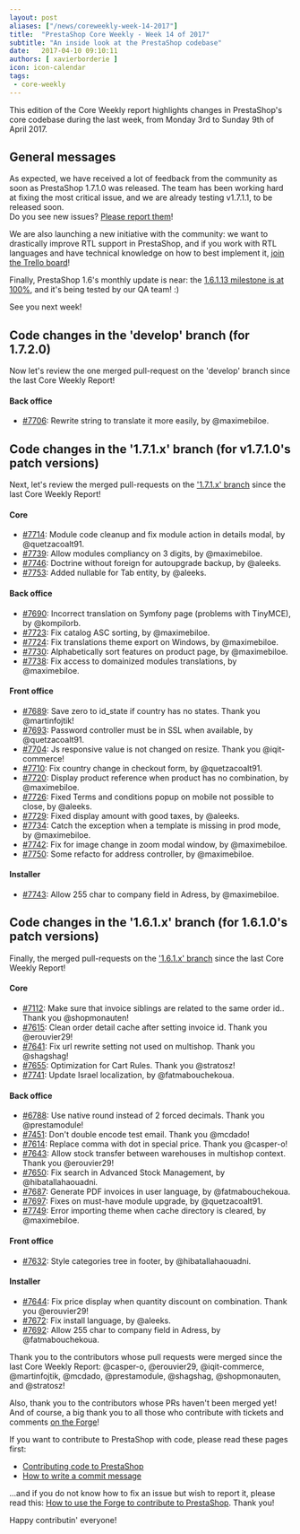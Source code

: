 ```yaml
---
layout: post
aliases: ["/news/coreweekly-week-14-2017"]
title:  "PrestaShop Core Weekly - Week 14 of 2017"
subtitle: "An inside look at the PrestaShop codebase"
date:   2017-04-10 09:10:11
authors: [ xavierborderie ]
icon: icon-calendar
tags:
 - core-weekly
---
```


This edition of the Core Weekly report highlights changes in PrestaShop's core codebase during the last week, from Monday 3rd to Sunday 9th of April 2017.


## General messages

As expected, we have received a lot of feedback from the community as soon as PrestaShop 1.7.1.0 was released. The team has been working hard at fixing the most critical issue, and we are already testing v1.7.1.1, to be released soon.<br/>
Do you see new issues? [Please report them](http://forge.prestashop.com/)!

We are also launching a new initiative with the community: we want to drastically improve RTL support in PrestaShop, and if you work with RTL languages and have technical knowledge on how to best implement it, [join the Trello board](http://build.prestashop.com/news/PrestaShop-RTL-project/)!

Finally, PrestaShop 1.6's monthly update is near: the [1.6.1.13 milestone is at 100%](https://github.com/PrestaShop/PrestaShop/milestone/19?closed=1), and it's being tested by our QA team! :)

See you next week!


## Code changes in the 'develop' branch (for 1.7.2.0)

Now let's review the one merged pull-request on the 'develop' branch since the last Core Weekly Report!

#### Back office

* [#7706](https://github.com/PrestaShop/PrestaShop/pull/7706): Rewrite string to translate it more easily, by @maximebiloe.


## Code changes in the '1.7.1.x' branch (for v1.7.1.0's patch versions) 

Next, let's review the merged pull-requests on the ['1.7.1.x' branch](https://github.com/PrestaShop/PrestaShop/tree/1.7.1.x) since the last Core Weekly Report!


#### Core

* [#7714](https://github.com/PrestaShop/PrestaShop/pull/7714): Module code cleanup and fix module action in details modal, by @quetzacoalt91.
* [#7739](https://github.com/PrestaShop/PrestaShop/pull/7739): Allow modules compliancy on 3 digits, by @maximebiloe.
* [#7746](https://github.com/PrestaShop/PrestaShop/pull/7746): Doctrine without foreign for autoupgrade backup, by @aleeks.
* [#7753](https://github.com/PrestaShop/PrestaShop/pull/7753): Added nullable for Tab entity, by @aleeks.


#### Back office

* [#7690](https://github.com/PrestaShop/PrestaShop/pull/7690): Incorrect translation on Symfony page (problems with TinyMCE), by @kompilorb.
* [#7723](https://github.com/PrestaShop/PrestaShop/pull/7723): Fix catalog ASC sorting, by @maximebiloe.
* [#7724](https://github.com/PrestaShop/PrestaShop/pull/7724): Fix translations theme export on Windows, by @maximebiloe.
* [#7730](https://github.com/PrestaShop/PrestaShop/pull/7730): Alphabetically sort features on product page, by @maximebiloe.
* [#7738](https://github.com/PrestaShop/PrestaShop/pull/7738): Fix access to domainized modules translations, by @maximebiloe.


#### Front office

* [#7689](https://github.com/PrestaShop/PrestaShop/pull/7689): Save zero to id_state if country has no states. Thank you @martinfojtik!
* [#7693](https://github.com/PrestaShop/PrestaShop/pull/7693): Password controller must be in SSL when available, by @quetzacoalt91.
* [#7704](https://github.com/PrestaShop/PrestaShop/pull/7704): Js responsive value is not changed on resize. Thank you @iqit-commerce!
* [#7710](https://github.com/PrestaShop/PrestaShop/pull/7710): Fix country change in checkout form, by @quetzacoalt91.
* [#7720](https://github.com/PrestaShop/PrestaShop/pull/7720): Display product reference when product has no combination, by @maximebiloe.
* [#7726](https://github.com/PrestaShop/PrestaShop/pull/7726): Fixed Terms and conditions popup on mobile not possible to close, by @aleeks.
* [#7729](https://github.com/PrestaShop/PrestaShop/pull/7729): Fixed display amount with good taxes, by @aleeks.
* [#7734](https://github.com/PrestaShop/PrestaShop/pull/7734): Catch the exception when a template is missing in prod mode, by @maximebiloe.
* [#7742](https://github.com/PrestaShop/PrestaShop/pull/7742): Fix for image change in zoom modal window, by @maximebiloe.
* [#7750](https://github.com/PrestaShop/PrestaShop/pull/7750): Some refacto for address controller, by @maximebiloe.


#### Installer

* [#7743](https://github.com/PrestaShop/PrestaShop/pull/7743): Allow 255 char to company field in Adress, by @maximebiloe.


## Code changes in the '1.6.1.x' branch (for 1.6.1.0's patch versions) 

Finally, the merged pull-requests on the ['1.6.1.x' branch](https://github.com/PrestaShop/PrestaShop/tree/develop) since the last Core Weekly Report!


#### Core

* [#7112](https://github.com/PrestaShop/PrestaShop/pull/7112): Make sure that invoice siblings are related to the same order id.. Thank you @shopmonauten!
* [#7615](https://github.com/PrestaShop/PrestaShop/pull/7615): Clean order detail cache after setting invoice id. Thank you @erouvier29!
* [#7641](https://github.com/PrestaShop/PrestaShop/pull/7641): Fix url rewrite setting not used on multishop. Thank you @shagshag!
* [#7655](https://github.com/PrestaShop/PrestaShop/pull/7655): Optimization for Cart Rules. Thank you @stratosz!
* [#7741](https://github.com/PrestaShop/PrestaShop/pull/7741): Update Israel localization, by @fatmabouchekoua.


#### Back office

* [#6788](https://github.com/PrestaShop/PrestaShop/pull/6788): Use native round instead of 2 forced decimals. Thank you @prestamodule!
* [#7451](https://github.com/PrestaShop/PrestaShop/pull/7451): Don't double encode test email. Thank you @mcdado!
* [#7614](https://github.com/PrestaShop/PrestaShop/pull/7614): Replace comma with dot in special price. Thank you @casper-o!
* [#7643](https://github.com/PrestaShop/PrestaShop/pull/7643): Allow stock transfer between warehouses in multishop context. Thank you @erouvier29!
* [#7650](https://github.com/PrestaShop/PrestaShop/pull/7650): Fix search in Advanced Stock Management, by @hibatallahaouadni.
* [#7687](https://github.com/PrestaShop/PrestaShop/pull/7687): Generate PDF invoices in user language, by @fatmabouchekoua.
* [#7697](https://github.com/PrestaShop/PrestaShop/pull/7697): Fixes on must-have module upgrade, by @quetzacoalt91.
* [#7749](https://github.com/PrestaShop/PrestaShop/pull/7749): Error importing theme when cache directory is cleared, by @maximebiloe.


#### Front office

* [#7632](https://github.com/PrestaShop/PrestaShop/pull/7632): Style categories tree in footer, by @hibatallahaouadni.


#### Installer

* [#7644](https://github.com/PrestaShop/PrestaShop/pull/7644): Fix price display when quantity discount on combination. Thank you @erouvier29!
* [#7672](https://github.com/PrestaShop/PrestaShop/pull/7672): Fix install language, by @aleeks.
* [#7692](https://github.com/PrestaShop/PrestaShop/pull/7692): Allow 255 char to company field in Adress, by @fatmabouchekoua.


Thank you to the contributors whose pull requests were merged since the last Core Weekly Report: @casper-o, @erouvier29, @iqit-commerce, @martinfojtik, @mcdado, @prestamodule, @shagshag, @shopmonauten, and @stratosz!


Also, thank you to the contributors whose PRs haven't been merged yet! And of course, a big thank you to all those who contribute with tickets and comments [on the Forge](http://forge.prestashop.com/)!

If you want to contribute to PrestaShop with code, please read these pages first:

 * [Contributing code to PrestaShop](http://doc.prestashop.com/display/PS16/Contributing+code+to+PrestaShop)
 * [How to write a commit message](http://doc.prestashop.com/display/PS16/How+to+write+a+commit+message)

...and if you do not know how to fix an issue but wish to report it, please read this: [How to use the Forge to contribute to PrestaShop](http://doc.prestashop.com/display/PS16/How+to+use+the+Forge+to+contribute+to+PrestaShop). Thank you!

Happy contributin' everyone!
